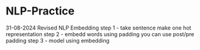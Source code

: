 # NLP-Practice
 31-08-2024 Revised NLP Embedding 
 step 1 - take sentence make one hot representation
 step 2 - embedd words using padding you can use post/pre padding
 step 3 - model using embedding
